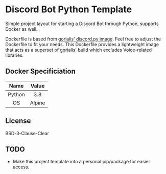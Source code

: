 # Discord Bot Python Template

Simple project layout for starting a Discord Bot through Python, supports Docker as well.

Dockerfile is based from [gorialis' discord.py image](https://hub.docker.com/r/gorialis/discord.py).
Feel free to adjust the Dockerfile to fit your needs.
This Dockerfile provides a lightweight image that acts as a superset of gorialis' build which excludes Voice-related libraries.

## Docker Specificiation

| Name | Value |
| :-: | :-: |
| Python | 3.8 |
| OS | Alpine |

## License

BSD-3-Clause-Clear

## TODO

- Make this project template into a personal pip/package for easier access.
